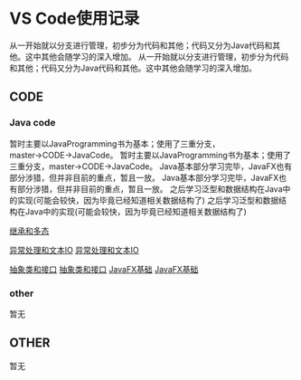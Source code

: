 # VS Code使用记录 
从一开始就以分支进行管理，初步分为代码和其他；代码又分为Java代码和其他。这中其他会随学习的深入增加。	从一开始就以分支进行管理，初步分为代码和其他；代码又分为Java代码和其他。这中其他会随学习的深入增加。
## CODE 	
### Java code  	
暂时主要以JavaProgramming书为基本；使用了三重分支，master→CODE→JavaCode。	暂时主要以JavaProgramming书为基本；使用了三重分支，master→CODE→JavaCode。
Java基本部分学习完毕，JavaFX也有部分涉猎，但并非目前的重点，暂且一放。	Java基本部分学习完毕，JavaFX也有部分涉猎，但并非目前的重点，暂且一放。
之后学习泛型和数据结构在Java中的实现(可能会较快，因为毕竟已经知道相关数据结构了)	之后学习泛型和数据结构在Java中的实现(可能会较快，因为毕竟已经知道相关数据结构了)


[继承和多态](https://github.com/Junglelk/VSCode/blob/JavaCode/%E7%BB%A7%E6%89%BF%E5%92%8C%E5%A4%9A%E6%80%81.md)


[异常处理和文本IO](https://github.com/Junglelk/VSCode/blob/JavaCode/Java/javaprogramming/twelfthchapter/%E5%BC%82%E5%B8%B8%E5%A4%84%E7%90%86%E5%92%8C%E6%96%87%E6%9C%ACIO.md)	[异常处理和文本IO](https://github.com/Junglelk/VSCode/blob/JavaCode/Java/javaprogramming/twelfthchapter/%E5%BC%82%E5%B8%B8%E5%A4%84%E7%90%86%E5%92%8C%E6%96%87%E6%9C%ACIO.md)


[抽象类和接口](https://github.com/Junglelk/VSCode/blob/JavaCode/Java/javaprogramming/thirteenthchapter/%E6%8A%BD%E8%B1%A1%E7%B1%BB%E5%92%8C%E6%8E%A5%E5%8F%A3.md)	[抽象类和接口](https://github.com/Junglelk/VSCode/blob/JavaCode/Java/javaprogramming/thirteenthchapter/%E6%8A%BD%E8%B1%A1%E7%B1%BB%E5%92%8C%E6%8E%A5%E5%8F%A3.md)
[JavaFX基础](https://github.com/Junglelk/VSCode/blob/JavaCode/Java/javaprogramming/chapter14/JavaFX%E5%9F%BA%E7%A1%80.md)	[JavaFX基础](https://github.com/Junglelk/VSCode/blob/JavaCode/Java/javaprogramming/chapter14/JavaFX%E5%9F%BA%E7%A1%80.md)
### other  	
暂无	
## OTHER	
暂无	
